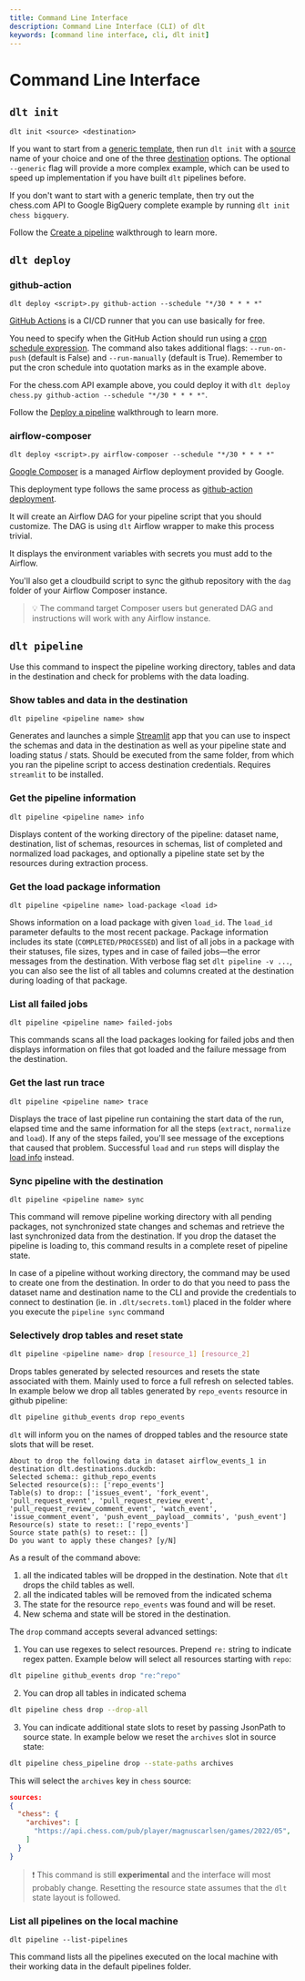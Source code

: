 ```yaml
---
title: Command Line Interface
description: Command Line Interface (CLI) of dlt
keywords: [command line interface, cli, dlt init]
---
```


# Command Line Interface

## `dlt init`

```
dlt init <source> <destination>
```

If you want to start from a [generic template](https://github.com/dlt-hub/python-dlt-init-template),
then run `dlt init` with a [source](../general-usage/glossary.md#source) name of your choice and one of the three
[destination](../general-usage/glossary.md#destination) options. The optional `--generic` flag will provide a more complex
example, which can be used to speed up implementation if you have built `dlt` pipelines before.

If you don't want to start with a generic template, then try out the chess.com API to Google BigQuery
complete example by running `dlt init chess bigquery`.

Follow the [Create a pipeline](../walkthroughs/create-a-pipeline.md) walkthrough to learn more.

## `dlt deploy`
### github-action

```
dlt deploy <script>.py github-action --schedule "*/30 * * * *"
```

[GitHub Actions](https://github.com/features/actions) is a CI/CD runner that you can use basically for free.

You need to specify when the GitHub Action should run using a [cron schedule expression](https://crontab.guru/). The command also takes additional flags: `--run-on-push` (default is False) and `--run-manually` (default is True). Remember to put the cron schedule into quotation marks as in the example above.

For the chess.com API example above, you could deploy it with `dlt deploy chess.py github-action --schedule "*/30 * * * *"`.

Follow the [Deploy a pipeline](../walkthroughs/deploy-a-pipeline/deploy-with-github-actions) walkthrough to learn more.

### airflow-composer

```
dlt deploy <script>.py airflow-composer --schedule "*/30 * * * *"
```

[Google Composer](../running-in-production/orchestrators/airflow-gcp-cloud-composer.md) is a managed Airflow deployment provided by Google.

This deployment type follows the same process as [github-action deployment](../walkthroughs/deploy-a-pipeline/deploy-with-github-actions).

It will create an Airflow DAG for your pipeline script that you should customize. The DAG is using `dlt` Airflow wrapper to make this process trivial.

It displays the environment variables with secrets you must add to the Airflow.

You'll also get a cloudbuild script to sync the github repository with the `dag` folder of your Airflow Composer instance.

> 💡 The command target Composer users but generated DAG and instructions will work with any Airflow instance.


## `dlt pipeline`

Use this command to inspect the pipeline working directory, tables and data in the destination and check for problems with the data loading.

### Show tables and data in the destination

```
dlt pipeline <pipeline name> show
```

Generates and launches a simple [Streamlit](https://streamlit.io/) app that you can use to inspect the schemas and data in the destination as well as your pipeline state and loading status / stats. Should be executed from the same folder, from which you ran the pipeline script to access destination credentials. Requires `streamlit` to be installed.

### Get the pipeline information

```
dlt pipeline <pipeline name> info
```

Displays content of the working directory of the pipeline: dataset name, destination, list of schemas, resources in schemas, list of completed and normalized load packages, and optionally a pipeline state set by the resources during extraction process.

### Get the load package information

```
dlt pipeline <pipeline name> load-package <load id>
```

Shows information on a load package with given `load_id`. The `load_id` parameter defaults to the most recent package. Package information includes its state (`COMPLETED/PROCESSED`) and list of all jobs in a package with their statuses, file sizes, types and in case of failed jobs—the error messages from the destination. With verbose flag set `dlt pipeline -v ...`, you can also see the list of all tables and columns created at the destination during loading of that package.

### List all failed jobs

```
dlt pipeline <pipeline name> failed-jobs
```

This commands scans all the load packages looking for failed jobs and then displays information on files that got loaded and the failure message from the destination.

### Get the last run trace

```
dlt pipeline <pipeline name> trace
```

Displays the trace of last pipeline run containing the start data of the run, elapsed time and the same information for all the steps (`extract`, `normalize` and `load`). If any of the steps failed, you'll see message of the exceptions that caused that problem. Successful `load` and `run` steps will display the [load info](walkthroughs/run-a-pipeline.md) instead.

### Sync pipeline with the destination

```
dlt pipeline <pipeline name> sync
```

This command will remove pipeline working directory with all pending packages, not synchronized state changes and schemas and retrieve the last synchronized data from the destination. If you drop the dataset the pipeline is loading to, this command results in a complete reset of pipeline state.

In case of a pipeline without working directory, the command may be used to create one from the destination. In order to do that you need to pass the dataset name and destination name to the CLI and provide the credentials to connect to destination (ie. in `.dlt/secrets.toml`) placed in the folder where you execute the `pipeline sync` command

### Selectively drop tables and reset state

```sh
dlt pipeline <pipeline name> drop [resource_1] [resource_2]
```
Drops tables generated by selected resources and resets the state associated with them. Mainly used to force a full refresh on selected tables. In example below we drop all tables generated by `repo_events` resource in github pipeline:
```sh
dlt pipeline github_events drop repo_events
```
`dlt` will inform you on the names of dropped tables and the resource state slots that will be reset.
```
About to drop the following data in dataset airflow_events_1 in destination dlt.destinations.duckdb:
Selected schema:: github_repo_events
Selected resource(s):: ['repo_events']
Table(s) to drop:: ['issues_event', 'fork_event', 'pull_request_event', 'pull_request_review_event', 'pull_request_review_comment_event', 'watch_event', 'issue_comment_event', 'push_event__payload__commits', 'push_event']
Resource(s) state to reset:: ['repo_events']
Source state path(s) to reset:: []
Do you want to apply these changes? [y/N]
```
As a result of the command above:
1. all the indicated tables will be dropped in the destination. Note that `dlt` drops the child tables as well.
2. all the indicated tables will be removed from the indicated schema
3. The state for the resource `repo_events` was found and will be reset.
4. New schema and state will be stored in the destination.

The `drop` command accepts several advanced settings:
1. You can use regexes to select resources. Prepend `re:` string to indicate regex patten. Example below will select all resources starting with `repo`:
```sh
dlt pipeline github_events drop "re:^repo"
```
2. You can drop all tables in indicated schema
```sh
dlt pipeline chess drop --drop-all
```
3. You can indicate additional state slots to reset by passing JsonPath to source state. In example below we reset the `archives` slot in source state:
```sh
dlt pipeline chess_pipeline drop --state-paths archives
```
This will select the `archives` key in `chess` source:
```json
sources:
{
  "chess": {
    "archives": [
      "https://api.chess.com/pub/player/magnuscarlsen/games/2022/05",
    ]
  }
}
```
> ❗ This command is still **experimental** and the interface will most probably change. Resetting the resource state assumes that the `dlt` state layout is followed.


### List all pipelines on the local machine
```
dlt pipeline --list-pipelines
```
This command lists all the pipelines executed on the local machine with their working data in the default pipelines folder.